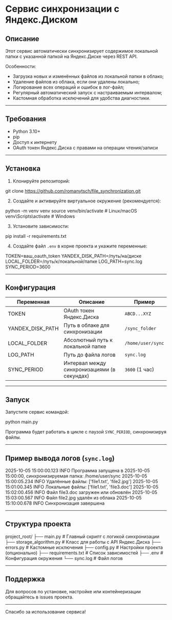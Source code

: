 # Сервис синхронизации с Яндекс.Диском

## Описание

Этот сервис автоматически синхронизирует содержимое локальной папки с указанной папкой 
на Яндекс.Диске через REST API. 

Особенности:
- Загрузка новых и изменённых файлов из локальной папки в облако;
- Удаление файлов из облака, если они удалены локально;
- Логирование всех операций и ошибок в лог-файл;
- Регулярный автоматический запуск с настраиваемым интервалом;
- Кастомная обработка исключений для удобства диагностики.

---

## Требования

- Python 3.10+
- pip
- Доступ к интернету
- OAuth токен Яндекс.Диска с правами на операции чтения/записи

---

## Установка

1. Клонируйте репозиторий:

git clone https://github.com/romanytsch/file_synchronization.git

2. Создайте и активируйте виртуальное окружение (рекомендуется):

python -m venv venv
source venv/bin/activate # Linux/macOS
venv\Scripts\activate # Windows

3. Установите зависимости:

pip install -r requirements.txt

4. Создайте файл `.env` в корне проекта и укажите переменные:

TOKEN=ваш_oauth_token
YANDEX_DISK_PATH=/путь/на/диске
LOCAL_FOLDER=/путь/к/локальной/папке
LOG_PATH=sync.log
SYNC_PERIOD=3600

---

## Конфигурация

| Переменная        | Описание                                      | Пример               |
|-------------------|-----------------------------------------------|----------------------|
| TOKEN             | OAuth токен Яндекс.Диска                      | `ABCD...XYZ`         |
| YANDEX_DISK_PATH  | Путь в облаке для синхронизации               | `/sync_folder`       |
| LOCAL_FOLDER      | Абсолютный путь к локальной папке             | `/home/user/sync`    |
| LOG_PATH          | Путь до файла логов                           | `sync.log`           |
| SYNC_PERIOD       | Интервал между синхронизациями (в секундах)   | `3600` (1 час)       |

---

## Запуск

Запустите сервис командой:

python main.py

Программа будет работать в цикле с паузой `SYNC_PERIOD`, синхронизируя файлы.

---

## Пример вывода логов (`sync.log`)

2025-10-05 15:00:00.123 INFO Программа запущена в 2025-10-05 15:00:00, синхронизируемая папка: /home/user/sync
2025-10-05 15:00:05.234 INFO Удалённые файлы: ['file1.txt', 'file2.jpg']
2025-10-05 15:01:00.345 INFO Локальные файлы: ['file1.txt', 'file3.doc']
2025-10-05 15:02:00.456 INFO Файл file3.doc загружен или обновлён
2025-10-05 15:03:00.567 INFO Файл file2.jpg удалён из облака
2025-10-05 15:10:00.678 INFO Синхронизация завершена

---

## Структура проекта

project_root/
├── main.py                 # Главный скрипт с логикой синхронизации
├── storage_algorithm.py    # Класс для работы с API Яндекс.Диска
├── errors.py               # Кастомные исключения
├── config.py               # Настройки проекта (опционально)
├── requirements.txt        # Список зависимостей
├── .env                    # Конфигурация окружения
└── sync.log                # Файл логов

---

## Поддержка

Для вопросов по установке, настройке или контейнеризации обращайтесь в issues проекта.

---

Спасибо за использование сервиса!